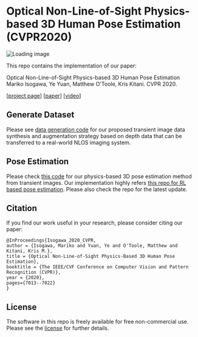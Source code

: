 # Optical Non-Line-of-Sight Physics-based 3D Human Pose Estimation (CVPR2020)

![Loading image](teaser.png "teaser")

This repo contains the implementation of our paper:

Optical Non-Line-of-Sight Physics-based 3D Human Pose Estimation
Mariko Isogawa, Ye Yuan, Matthew O'Toole, Kris Kitani. CVPR 2020.

[[project page](https://marikoisogawa.github.io/project/nlos_pose.html)] [[paper](http://openaccess.thecvf.com/content_CVPR_2020/html/Isogawa_Optical_Non-Line-of-Sight_Physics-Based_3D_Human_Pose_Estimation_CVPR_2020_paper.html)] [[video](https://www.youtube.com/watch?v=4HFulrdmLE8)]


## Generate Dataset
Please see [data generation code](https://github.com/marikoisogawa/OpticalNLOSPose/tree/master/data_generation) for our proposed transient image data synthesis and augmentation strategy based on depth data that can be transferred to a real-world NLOS imaging system.

## Pose Estimation
Please check [this code](https://github.com/marikoisogawa/OpticalNLOSPose/tree/master/pose) for our physics-based 3D pose estimation method from transient images. Our implementation highly refers [this repo for RL based pose estimation](https://github.com/Khrylx/EgoPose). Please also check the repo for the latest update.

## Citation
If you find our work useful in your research, please consider citing our paper:
```
@InProceedings{Isogawa_2020_CVPR,
author = {Isogawa, Mariko and Yuan, Ye and O'Toole, Matthew and Kitani, Kris M.},
title = {Optical Non-Line-of-Sight Physics-Based 3D Human Pose Estimation},
booktitle = {The IEEE/CVF Conference on Computer Vision and Pattern Recognition (CVPR)},
year = {2020},
pages={7013--7022}
}
```

## License
The software in this repo is freely available for free non-commercial use. Please see the [license](https://github.com/marikoisogawa/OpticalNLOSPose/blob/master/LICENSE) for further details.